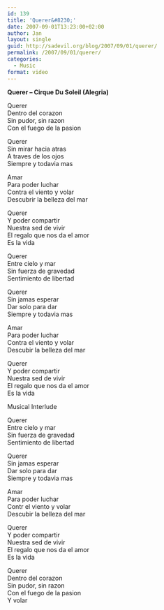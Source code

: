 ```yaml
---
id: 139
title: 'Querer&#8230;'
date: 2007-09-01T13:23:00+02:00
author: Jan
layout: single
guid: http://sadevil.org/blog/2007/09/01/querer/
permalink: /2007/09/01/querer/
categories:
  - Music
format: video
---
```

**Querer &#8211; Cirque Du Soleil (Alegria)**

  
<!--more-->

Querer  
Dentro del corazon  
Sin pudor, sin razon  
Con el fuego de la pasion

Querer  
Sin mirar hacia atras  
A traves de los ojos  
Siempre y todavia mas

Amar  
Para poder luchar  
Contra el viento y volar  
Descubrir la belleza del mar

Querer  
Y poder compartir  
Nuestra sed de vivir  
El regalo que nos da el amor  
Es la vida

Querer  
Entre cielo y mar  
Sin fuerza de gravedad  
Sentimiento de libertad

Querer  
Sin jamas esperar  
Dar solo para dar  
Siempre y todavia mas

Amar  
Para poder luchar  
Contra el viento y volar  
Descubir la belleza del mar

Querer  
Y poder compartir  
Nuestra sed de vivir  
El regalo que nos da el amor  
Es la vida

Musical Interlude

Querer  
Entre cielo y mar  
Sin fuerza de gravedad  
Sentimiento de libertad

Querer  
Sin jamas esperar  
Dar solo para dar  
Siempre y todavia mas

Amar  
Para poder luchar  
Contr el viento y volar  
Descubir la belleza del mar

Querer  
Y poder compartir  
Nuestra sed de vivir  
El regalo que nos da el amor  
Es la vida

Querer  
Dentro del corazon  
Sin pudor, sin razon  
Con el fuego de la pasion  
Y volar